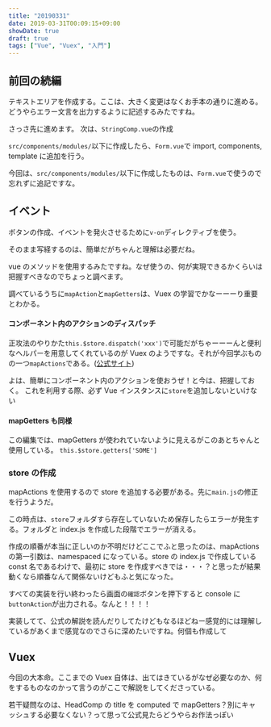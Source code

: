 ```yaml
---
title: "20190331"
date: 2019-03-31T00:09:15+09:00
showDate: true
draft: true
tags: ["Vue", "Vuex", "入門"]
---
```


## 前回の続編

テキストエリアを作成する。ここは、大きく変更はなくお手本の通りに進める。
どうやらエラー文言を出力するように記述するみたですね。

さっさ先に進めます。
次は、`StringComp.vue`の作成

`src/components/modules/`以下に作成したら、`Form.vue`で import, components, template に追加を行う。

今回は、`src/components/modules/`以下に作成したものは、`Form.vue`で使うので忘れずに追記ですな。

## イベント

ボタンの作成、イベントを発火させるために`v-on`ディレクティブを使う。

そのまま写経するのは、簡単だがちゃんと理解は必要だね。

vue のメソッドを使用するみたですね。なぜ使うの、何が実現できるかくらいは把握すべきなのでちょっと調べます。

調べているうちに`mapAction`と`mapGetters`は、Vuex の学習でかなーーーり重要とわかる。

#### コンポーネント内のアクションのディスパッチ

正攻法のやりかた`this.$store.dispatch('xxx')`で可能だがちゃーーーんと便利なヘルパーを用意してくれているのが Vuex のようですな。それが今回学ぶものの一つ`mapActions`である。([公式サイト](https://vuex.vuejs.org/ja/guide/actions.html#%E3%82%B3%E3%83%B3%E3%83%9D%E3%83%BC%E3%83%8D%E3%83%B3%E3%83%88%E5%86%85%E3%81%A7%E3%81%AE%E3%82%A2%E3%82%AF%E3%82%B7%E3%83%A7%E3%83%B3%E3%81%AE%E3%83%87%E3%82%A3%E3%82%B9%E3%83%91%E3%83%83%E3%83%81))

よは、簡単にコンポーネント内のアクションを使おうぜ！と今は、把握しておく。
これを利用する際、必ず Vue インスタンスに`store`を追加しないといけない

#### mapGetters も同様

この編集では、mapGetters が使われていないように見えるがこのあとちゃんと使用している。
`this.$store.getters['SOME']`

### store の作成

mapActions を使用するので store を追加する必要がある。先に`main.js`の修正を行うようだ。

この時点は、`store`フォルダすら存在していないため保存したらエラーが発生する。フォルダと index.js を作成した段階でエラーが消える。

作成の順番が本当に正しいのか不明だけどここでふと思ったのは、mapActions の第一引数は、namespaced になっている。store の index.js で作成している const 名であるわけで、最初に store を作成すべきでは・・・？と思ったが結果動くなら順番なんて関係ないけどもふと気になった。

すべての実装を行い終わったら画面の`確認`ボタンを押下すると console に`buttonAction`が出力される。なんと！！！！

実装してて、公式の解説を読んだりしてたけどもなるほどねー感覚的には理解しているがあくまで感覚なのでさらに深めたいですね。何個も作成して

## Vuex

今回の大本命。ここまでの Vuex 自体は、出てはきているがなぜ必要なのか、何をするものなのかって言うのがここで解説をしてくださっている。

若干疑問なのは、HeadComp の title を computed で mapGetters？別にキャッシュする必要なくない？って思って公式見たらどうやらお作法っぽい
